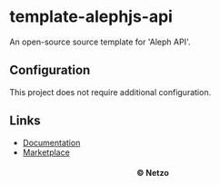 # template-alephjs-api

An open-source source template for 'Aleph API'.

## Configuration

This project does not require additional configuration.

## Links

- [Documentation](https://alephjs.org/)
- [Marketplace](https://app.netzo.io/templates/template-alephjs-api)

<div align="center">
  <h4>© Netzo</h4>
</div>
